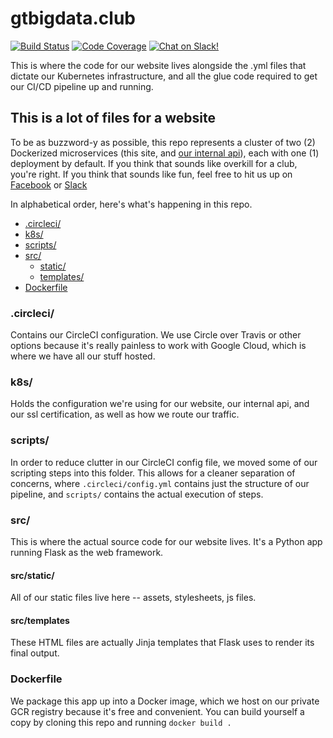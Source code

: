 # gtbigdata.club

[![Build Status](https://img.shields.io/circleci/project/github/gt-big-data/website.svg?logo=circleci&style=for-the-badge)](https://circleci.com/gh/gt-big-data/website)
[![Code Coverage](https://img.shields.io/codecov/c/github/gt-big-data/website/master.svg?logo=codecov&style=for-the-badge)](https://codecov.io/gh/gt-big-data/website)
[![Chat on Slack!](https://img.shields.io/badge/Chat-on%20Slack-4A154B.svg?logo=slack&style=for-the-badge)](bigdataclub.slack.com)

This is where the code for our website lives alongside the .yml files that dictate our Kubernetes infrastructure, and all the glue code required to get our CI/CD pipeline up and running.

## This is a lot of files for a website

To be as buzzword-y as possible, this repo represents a cluster of two (2) Dockerized microservices (this site, and [our internal api](https://github.com/gt-big-data/api)), each with one (1) deployment by default. If you think that sounds like overkill for a club, you're right. If you think that sounds like fun, feel free to hit us up on [Facebook](https://www.facebook.com/gtbigdataclub/) or [Slack](https://bigdataclub.slack.com)

In alphabetical order, here's what's happening in this repo.

* [.circleci/](#.circleci/)
* [k8s/](#k8s/)
* [scripts/](#scripts)
* [src/](#src/)
  * [static/](#src/static/)
  * [templates/](#src/templates/)
* [Dockerfile](#Dockerfile)

### .circleci/

Contains our CircleCI configuration. We use Circle over Travis or other options because it's really painless to work with Google Cloud, which is where we have all our stuff hosted.

### k8s/

Holds the configuration we're using for our website, our internal api, and our ssl certification, as well as how we route our traffic.

### scripts/

In order to reduce clutter in our CircleCI config file, we moved some of our scripting steps into this folder. This allows for a cleaner separation of concerns, where `.circleci/config.yml` contains just the structure of our pipeline, and `scripts/` contains the actual execution of steps.

### src/

This is where the actual source code for our website lives. It's a Python app running Flask as the web framework.

#### src/static/

All of our static files live here -- assets, stylesheets, js files.

#### src/templates

These HTML files are actually Jinja templates that Flask uses to render its final output.

### Dockerfile

We package this app up into a Docker image, which we host on our private GCR registry because it's free and convenient. You can build yourself a copy by cloning this repo and running `docker build .`
